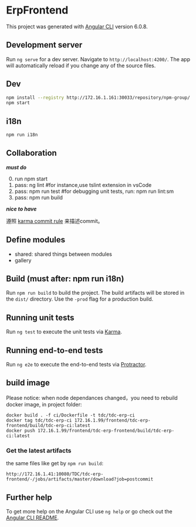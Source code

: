 # ErpFrontend

This project was generated with [Angular CLI](https://github.com/angular/angular-cli) version 6.0.8.

## Development server

Run `ng serve` for a dev server. Navigate to `http://localhost:4200/`. The app will automatically reload if you change any of the source files.

## Dev

```bash
npm install --registry http://172.16.1.161:30033/repository/npm-group/
npm start
```

## i18n

```bash
npm run i18n
```

## Collaboration

***must do***

0. run npm start
1. pass: ng lint  #for instance,use tslint extension in vsCode
2. pass: npm run test #for debugging unit tests, run: npm run lint:sm
3. pass: npm run build

***nice to have***

遵照 [karma commit rule](http://karma-runner.github.io/0.10/dev/git-commit-msg.html) 来描述commit。

## Define modules

- shared: shared things between modules
- gallery

## Build (must after: npm run i18n)

Run `npm run build` to build the project. The build artifacts will be stored in the `dist/` directory. Use the `-prod` flag for a production build.

## Running unit tests

Run `ng test` to execute the unit tests via [Karma](https://karma-runner.github.io).

## Running end-to-end tests

Run `ng e2e` to execute the end-to-end tests via [Protractor](http://www.protractortest.org/).

## build image

Please notice: when node dependances changed，you need to rebuild docker image, in project folder:

```
docker build . -f ci/Dockerfile -t tdc/tdc-erp-ci
docker tag tdc/tdc-erp-ci 172.16.1.99/frontend/tdc-erp-frontend/build/tdc-erp-ci:latest
docker push 172.16.1.99/frontend/tdc-erp-frontend/build/tdc-erp-ci:latest
```

### Get the latest artifacts

the same files like get by `npm run build`:
```
http://172.16.1.41:10080/TDC/tdc-erp-frontend/-/jobs/artifacts/master/download?job=postcommit
```

## Further help

To get more help on the Angular CLI use `ng help` or go check out the [Angular CLI README](https://github.com/angular/angular-cli/blob/master/README.md).
